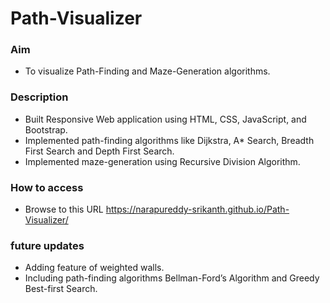 # Path-Visualizer #

### Aim ###

* To visualize Path-Finding and Maze-Generation algorithms.

### Description ###

* Built Responsive Web application using HTML, CSS, JavaScript, and Bootstrap.
* Implemented path-finding algorithms like Dijkstra, A* Search, Breadth First Search and Depth First Search.
* Implemented maze-generation using Recursive Division Algorithm.

### How to access ###

* Browse to this URL https://narapureddy-srikanth.github.io/Path-Visualizer/

### future updates ###

* Adding feature of weighted walls.
* Including path-finding algorithms Bellman-Ford’s Algorithm and Greedy Best-first Search.
